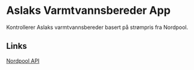 Aslaks Varmtvannsbereder App
============================

Kontrollerer Aslaks varmtvannsbereder basert på strømpris fra Nordpool.

## Links

[Nordpool API](https://developers.nordpoolgroup.com/)

